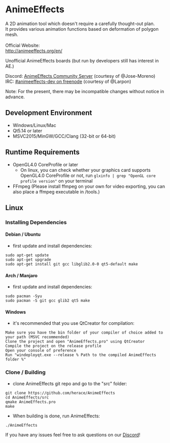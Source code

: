 # AnimeEffects
A 2D animation tool which doesn't require a carefully thought-out plan.  
It provides various animation functions based on deformation of polygon mesh.<br><br>
Official Website:<br>
http://animeeffects.org/en/


Unofficial AnimeEffects boards (but run by developers still has interest in AE.)

Discord: <a href='https://discord.gg/sKp8Srm'>AnimeEffects Community Server</a> (courtesy of @Jose-Moreno)<br>
IRC: <a href='https://webchat.freenode.net/?channels=#animeeffects-dev'>#animeeffects-dev on freenode</a> (courtesy of @Larpon)

Note: For the present, there may be incompatible changes without notice in advance.

## Development Environment
* Windows/Linux/Mac
* Qt5.14 or later
* MSVC2015/MinGW/GCC/Clang (32-bit or 64-bit)

## Runtime Requirements
* OpenGL4.0 CoreProfile or later
  * On linux, you can check whether your graphics card supports OpenGL4.0 CoreProfile or not, run `glxinfo | grep "OpenGL core profile version"` on your terminal
* FFmpeg (Please install ffmpeg on your own for video exporting, you can also place a ffmpeg executable in /tools.)

## Linux

### Installing Dependencies
#### Debian / Ubuntu
* first update and install dependencies:
```
sudo apt-get update
sudo apt-get upgrade
sudo apt-get install git gcc libglib2.0-0 qt5-default make
```
#### Arch / Manjaro
* first update and install dependencies:  
```
sudo pacman -Syu
sudo pacman -S git gcc glib2 qt5 make
```
#### Windows
* it's recommended that you use QtCreator for compilation:
```
Make sure you have the bin folder of your compiler of choice added to your path (MSVC recommended)
Clone the project and open "AnimeEffects.pro" using QtCreator
Compile the project on the release profile 
Open your console of preference
Run "windeployqt.exe --release % Path to the compiled AnimeEffects folder %"
```

### Clone / Building

* clone AnimeEffects git repo and go to the "src" folder:  
```
git clone https://github.com/herace/AnimeEffects  
cd AnimeEffects/src
qmake AnimeEffects.pro
make
```

* When building is done, run AnimeEffects:
```
./AnimeEffects  
```
If you have any issues feel free to ask questions on our <a href='https://discord.gg/sKp8Srm'>Discord</a>!
